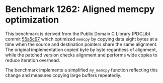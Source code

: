 # Benchmark 1262: Aligned memcpy optimization

This benchmark is derived from the Public Domain C Library (PDCLib) commit
[55a5c97](https://github.com/justincmiller/pdclib/commit/55a5c970340622f315856ab8698fc6e9d744a504)
which optimized `memcpy` by copying data eight bytes at a time when the source
and destination pointers share the same alignment. The original implementation
copied byte by byte regardless of alignment, while the patched version checks
alignment and performs wide copies to reduce iteration overhead.

The benchmark implements a simplified `my_memcpy` function reflecting this
change and measures copying large buffers repeatedly.
